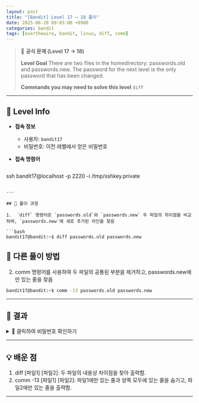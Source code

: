 ```yaml
---
layout: post
title: "[Bandit] Level 17 → 18 풀이"
date: 2025-06-28 09:03:00 +0900
categories: bandit
tags: [overthewire, bandit, linux, diff, comm]
---
```


> 📝 **공식 문제 (Level 17 → 18)**
>
> **Level Goal**
> There are two files in the homedirectory: passwords.old and passwords.new. The password for the next level is the only password that has been changed.
>
> **Commands you may need to solve this level**
> `diff`

---

## 🔐 Level Info

- **접속 정보**
  - 사용자: `bandit17`
  - 비밀번호: 이전 레벨에서 얻은 비밀번호
  
- **접속 명령어**

  ```bash
ssh bandit17@localhost -p 2220 -i /tmp/sshkey.private
  ```

---

## 🧪 풀이 과정

1.  `diff` 명령어로 `passwords.old`와 `passwords.new` 두 파일의 차이점을 비교하여, `passwords.new`에 새로 추가된 라인을 찾음

```bash
bandit17@bandit:~$ diff passwords.old passwords.new
```

## 🧪 다른 풀이 방법
2. comm 명령어를 사용하여 두 파일의 공통된 부분을 제거하고, passwords.new에만 있는 줄을 찾음

```bash
bandit17@bandit:~$ comm -13 passwords.old passwords.new
```

---

## 🎯 결과

<details markdown="1">
<summary>👀 클릭하여 비밀번호 확인하기</summary>

```bash
kIzsmDmbpkh5hp2LAmq2114D2deSR9cW
```

</details>

---

## 💡 배운 점

1. diff [파일1] [파일2]: 두 파일의 내용상 차이점을 찾아 출력함.
2. comm -13 [파일1] [파일2]: 파일1에만 있는 줄과 양쪽 모두에 있는 줄을 숨기고, 파일2에만 있는 줄을 출력함.

---
